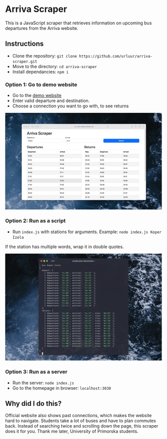 # Arriva Scraper

This is a JavaScript scraper that retrieves information on upcoming bus departures from the Arriva website.

## Instructions

- Clone the repository: ```git clone https://github.com/urluur/arriva-scraper.git```
- Move to the directory: ```cd arriva-scraper``` 
- Install dependancies: ```npm i```

### Option 1: Go to demo website

- Go to the [demo website](https://www.google.com)
- Enter valid departure and destination.
- Choose a connection you want to go with, to see returns 

![screenshot_web](https://github.com/urluur/arriva-scraper/blob/main/screenshot_web.jpg?raw=true)

### Option 2: Run as a script

- Run `index.js` with stations for arguments. Example: ```node index.js Koper Izola```

If the station has multiple words, wrap it in double quotes.

![screenshot_cli](https://github.com/urluur/arriva-scraper/blob/main/screenshot_cli.jpg?raw=true)

### Option 3: Run as a server

- Run the server: ```node index.js```
- Go to the homepage in browser: `localhost:3030`



## Why did I do this?

Official website also shows past connections, which makes the website hard to navigate. Students take a lot of buses and have to plan commutes back. Instead of searching twice and scrolling down the page, this scraper does it for you. Thank me later, University of Primorska students.


